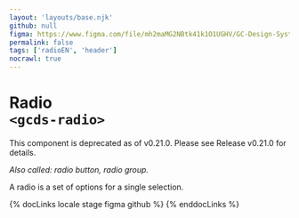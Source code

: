 ```yaml
---
layout: 'layouts/base.njk'
github: null
figma: https://www.figma.com/file/mh2maMG2NBtk41k1O1UGHV/GC-Design-System?type=design&node-id=462-110&mode=design&t=juCIOMIg2VKfCrQA-0
permalink: false
tags: ['radioEN', 'header']
nocrawl: true
---
```


# Radio <br>`<gcds-radio>`

<gcds-error-message message-id="component-deprecated">
This component is deprecated as of v0.21.0. Please see <gcds-link href="https://github.com/cds-snc/gcds-components/releases/tag/gcds-components-v0.21.0">Release v0.21.0</gcds-link> for details.
</gcds-error-message>

_Also called: radio button, radio group._

A radio is a set of options for a single selection.

{% docLinks locale stage figma github %}
{% enddocLinks %}

<br/>
